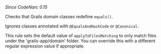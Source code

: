
*Since CodeNarc 0.15*

Checks that Grails domain classes redefine `equals()`.

Ignores classes annotated with `@EqualsAndHashCode` or `@Canonical`.

This rule sets the default value of `applyToFilesMatching` to only match files
under the 'grails-app/domain' folder. You can override this with a different regular
expression value if appropriate.
